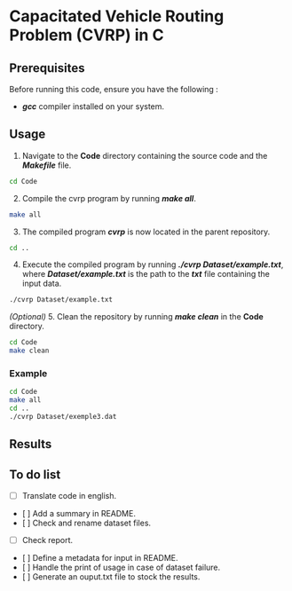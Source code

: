 # Capacitated Vehicle Routing Problem (CVRP) in C #

## Prerequisites ##

Before running this code, ensure you have the following :

- ***gcc*** compiler installed on your system.

## Usage ##


1. Navigate to the **Code** directory containing the source code and the ***Makefile*** file.
```bash
cd Code
```
2. Compile the cvrp program by running ***make all***. 
```bash
make all
```
3. The compiled program ***cvrp*** is now located in the parent repository.
```bash
cd ..
```
4. Execute the compiled program by running ***./cvrp Dataset/example.txt***, where ***Dataset/example.txt*** is the path to the ***txt*** file containing the input data.
```bash
./cvrp Dataset/example.txt
```
*(Optional)* 5. Clean the repository by running ***make clean*** in the **Code** directory.

```bash
cd Code
make clean
```

### Example ###

```bash
cd Code
make all
cd ..
./cvrp Dataset/exemple3.dat
```

## Results ##

## To do list ##

- [ ] Translate code in english.
- [ ] Add a summary in README.
- [ ] Check and rename dataset files.
- [ ] Check report.
- [ ] Define a metadata for input in README.
- [ ] Handle the print of usage in case of dataset failure.
- [ ] Generate an ouput.txt file to stock the results.
